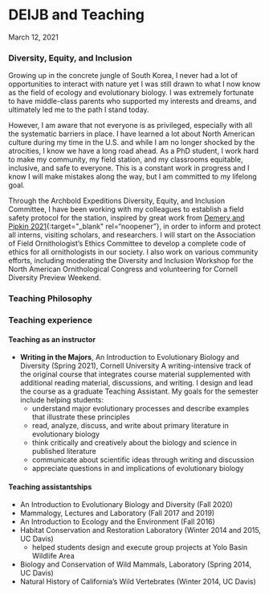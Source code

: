 DEIJB and Teaching
================
March 12, 2021

### Diversity, Equity, and Inclusion

Growing up in the concrete jungle of South Korea, I never had a lot of
opportunities to interact with nature yet I was still drawn to what I
now know as the field of ecology and evolutionary biology. I was
extremely fortunate to have middle-class parents who supported my
interests and dreams, and ultimately led me to the path I stand today.

However, I am aware that not everyone is as privileged, especially with
all the systematic barriers in place. I have learned a lot about North
American culture during my time in the U.S. and while I am no longer
shocked by the atrocities, I know we have a long road ahead. As a PhD
student, I work hard to make my community, my field station, and my
classrooms equitable, inclusive, and safe to everyone. This is a
constant work in progress and I know I will make mistakes along the way,
but I am committed to my lifelong goal.

Through the Archbold Expeditions Diversity, Equity, and Inclusion
Committee, I have been working with my colleagues to establish a field
safety protocol for the station, inspired by great work from [Demery and
Pipkin 2021](https://www.nature.com/articles/s41559-020-01328-5?proof=t){:target="\_blank"
rel=“noopener”}, in order to inform and protect all interns, visiting
scholars, and researchers. I will start on the Association of Field
Ornithologist’s Ethics Committee to develop a complete code of ethics
for all ornithologists in our society. I also work on various community
efforts, including moderating the Diversity and Inclusion Workshop for
the North American Ornithological Congress and volunteering for Cornell
Diversity Preview Weekend.

### Teaching Philosophy

### Teaching experience

#### Teaching as an instructor

  - **Writing in the Majors**, An Introduction to Evolutionary Biology
    and Diversity (Spring 2021), Cornell University A writing-intensive
    track of the original course that integrates course material
    supplemented with additional reading material, discussions, and
    writing. I design and lead the course as a graduate Teaching
    Assistant. My goals for the semester include helping students:
      - understand major evolutionary processes and describe examples
        that illustrate these principles
      - read, analyze, discuss, and write about primary literature in
        evolutionary biology
      - think critically and creatively about the biology and science in
        published literature
      - communicate about scientific ideas through writing and
        discussion
      - appreciate questions in and implications of evolutionary biology

#### Teaching assistantships

  - An Introduction to Evolutionary Biology and Diversity (Fall 2020)
  - Mammalogy, Lectures and Laboratory (Fall 2017 and 2019)
  - An Introduction to Ecology and the Environment (Fall 2016)
  - Habitat Conservation and Restoration Laboratory (Winter 2014 and
    2015, UC Davis)
      - helped students design and execute group projects at Yolo Basin
        Wildlife Area
  - Biology and Conservation of Wild Mammals, Laboratory (Spring 2014,
    UC Davis)
  - Natural History of California’s Wild Vertebrates (Winter 2014, UC
    Davis)
